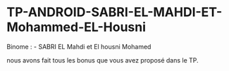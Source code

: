 # TP-ANDROID-SABRI-EL-MAHDI-ET-Mohammed-EL-Housni
Binome : - SABRI EL Mahdi et El housni Mohamed 
<p>nous avons fait tous les bonus que vous avez proposé dans le TP.</p>
